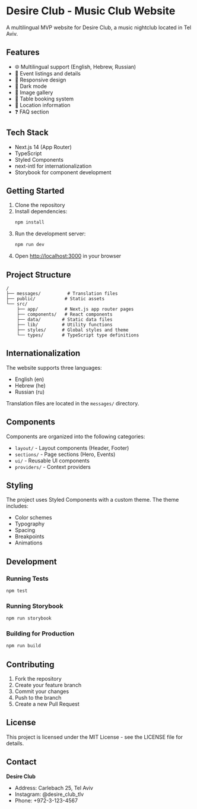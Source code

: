 # Desire Club - Music Club Website

A multilingual MVP website for Desire Club, a music nightclub located in Tel Aviv.

## Features

- 🌐 Multilingual support (English, Hebrew, Russian)
- 🎵 Event listings and details
- 📱 Responsive design
- 🌙 Dark mode
- 📸 Image gallery
- 🎫 Table booking system
- 📍 Location information
- ❓ FAQ section

## Tech Stack

- Next.js 14 (App Router)
- TypeScript
- Styled Components
- next-intl for internationalization
- Storybook for component development

## Getting Started

1. Clone the repository
2. Install dependencies:
   ```bash
   npm install
   ```
3. Run the development server:
   ```bash
   npm run dev
   ```
4. Open [http://localhost:3000](http://localhost:3000) in your browser

## Project Structure

```
/
├── messages/          # Translation files
├── public/           # Static assets
└── src/
    ├── app/          # Next.js app router pages
    ├── components/   # React components
    ├── data/        # Static data files
    ├── lib/         # Utility functions
    ├── styles/      # Global styles and theme
    └── types/       # TypeScript type definitions
```

## Internationalization

The website supports three languages:

- English (en)
- Hebrew (he)
- Russian (ru)

Translation files are located in the `messages/` directory.

## Components

Components are organized into the following categories:

- `layout/` - Layout components (Header, Footer)
- `sections/` - Page sections (Hero, Events)
- `ui/` - Reusable UI components
- `providers/` - Context providers

## Styling

The project uses Styled Components with a custom theme. The theme includes:

- Color schemes
- Typography
- Spacing
- Breakpoints
- Animations

## Development

### Running Tests

```bash
npm test
```

### Running Storybook

```bash
npm run storybook
```

### Building for Production

```bash
npm run build
```

## Contributing

1. Fork the repository
2. Create your feature branch
3. Commit your changes
4. Push to the branch
5. Create a new Pull Request

## License

This project is licensed under the MIT License - see the LICENSE file for details.

## Contact

**Desire Club**

- Address: Carlebach 25, Tel Aviv
- Instagram: @desire_club_tlv
- Phone: +972-3-123-4567
